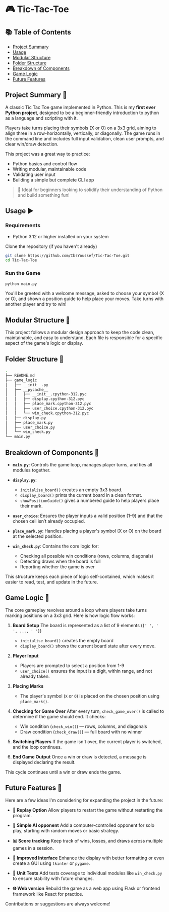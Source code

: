 # 🎮 Tic-Tac-Toe

## 📚 Table of Contents

- [Project Summary](#project-summary)
- [Usage](#usage)
- [Modular Structure](#modular-structure)
- [Folder Structure](#folder-structure)
- [Breakdown of Components](#breakdown-of-components)
- [Game Logic](#game-logic)
- [Future Features](#future-features)

## Project Summary 📝

A classic Tic Tac Toe game implemented in Python.
This is my **first ever Python project**, designed to be a beginner-friendly introduction to python as a language and scripting with it.

Players take turns placing their symbols (X or O) on a 3x3 grid, aiming to align three in a row-horizontally, vertically, or diagonally. The game runs in the command line and includes full input validation, clean user prompts, and clear win/draw detection.

This project was a great way to practice:
- Python basics and control flow
- Writing modular, maintainable code
- Validating user input
- Building a simple but complete CLI app

> 🎯 Ideal for beginners looking to solidify their understanding of Python and build something fun!

## Usage ▶️

### Requirements
- Python 3.12 or higher installed on your system

Clone the repository (if you haven't already)

```bash
git clone https://github.com/IbsYoussef/Tic-Tac-Toe.git
cd Tic-Tac-Toe
```

### Run the Game

```bash
python main.py
```

You'll be greeted with a welcome message, asked to choose your symbol (X or O), and shown a position guide to help place your moves. Take turns with another player and try to win!

## Modular Structure 🧩

This project follows a modular design approach to keep the code clean, maintainable, and easy to understand. Each file is responsible for a specific aspect of the game's logic or display. 

## Folder Structure 📁

```bash
.
├── README.md
├── game_logic
│   ├── __init__.py
│   ├── __pycache__
│   │   ├── __init__.cpython-312.pyc
│   │   ├── display.cpython-312.pyc
│   │   ├── place_mark.cpython-312.pyc
│   │   ├── user_choice.cpython-312.pyc
│   │   └── win_check.cpython-312.pyc
│   ├── display.py
│   ├── place_mark.py
│   ├── user_choice.py
│   └── win_check.py
└── main.py
```

## Breakdown of Components 🧱

- **`main.py`**:
    Controls the game loop, manages player turns, and ties all modules together.

- **`display.py`**:
    - `initialise_board()` creates an empty 3x3 board.
    - `display_board()` prints the current board in a clean format.
    - `showPositionGuide()` gives a numbered guide to help players place their mark.

- **`user_choice`**:
    Ensures the player inputs a valid position (1–9) and that the chosen cell isn’t already occupied.

- **`place_mark.py`**:
    Handles placing a player's symbol (X or O) on the board at the selected position.

- **`win_check.py`**:
    Contains the core logic for:
     - Checking all possible win conditions (rows, columns, diagonals)
     - Detecting draws when the board is full
     - Reporting whether the game is over

This structure keeps each piece of logic self-contained, which makes it easier to read, test, and update in the future. 

## Game Logic 🧠
The core gameplay revolves around a loop where players take turns marking positions on a 3x3 grid. Here is how logic flow works:

1. **Board Setup**
    The board is represented as a list of 9 elements (`[' ', ' ', ..., ' ']`)
    - `initialise_board()` creates the empty board
    - `display_board()` shows the current board state after every move.

2. **Player Input**
    - Players are prompted to select a position from 1-9
    - `user_choice()` ensures the input is a digit, within range, and not already taken.

3. **Placing Marks**
    - The player's symbol (`X` or `O`) is placed on the chosen position using `place_mark()`.

4. **Checking for Game Over**
    After every turn, `check_game_over()` is called to determine if the game should end. It checks:
    - Win condition (`check_win()`) — rows, columns, and diagonals
    - Draw condition (`check_draw()`) — full board with no winner

5. **Switching Players**
    If the game isn't over, the current player is switched, and the loop continues.

6. **End Game Output**
    Once a win or draw is detected, a message is displayed declaring the result.

This cycle continues until a win or draw ends the game.

## Future Features 🚀

Here are a few ideas I'm considering for expanding the project in the future:

- **🔁 Replay Option**
    Allow players to restart the game without restarting the program.

- **🤖 Simple AI opponent**
    Add a computer-controlled opponent for solo play, starting with random moves or basic strategy.

- **📊 Score tracking**
    Keep track of wins, losses, and draws across multiple games in a session. 

- **🎨 Improved Interface**
    Enhance the display with better formatting or even create a GUI using `tkinter` or `pygame`.

- **🧪 Unit Tests**
    Add tests coverage to individual modules like `win_check.py` to ensure stability with future changes.

- **🌐 Web version**
    Rebuild the game as a web app using Flask or frontend framework like React for practice.

Contributions or suggestions are always welcome!

